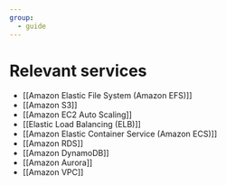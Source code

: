 ```yaml
---
group:
  - guide
---
```

# Relevant services
- [[Amazon Elastic File System (Amazon EFS)]]
- [[Amazon S3]]
- [[Amazon EC2 Auto Scaling]]
- [[Elastic Load Balancing (ELB)]]
- [[Amazon Elastic Container Service (Amazon ECS)]]
- [[Amazon RDS]]
- [[Amazon DynamoDB]]
- [[Amazon Aurora]]
- [[Amazon VPC]]